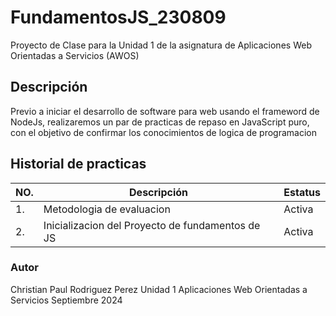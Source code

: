 # FundamentosJS_230809
Proyecto de Clase para la Unidad 1 de la asignatura de Aplicaciones Web Orientadas a Servicios (AWOS)

## Descripción

Previo a iniciar el desarrollo de software para web usando el frameword de NodeJs, realizaremos un par de practicas de repaso en JavaScript puro, con el objetivo 
de confirmar los conocimientos de logica de programacion 

##  Historial de practicas 

|NO.|Descripción|Estatus|
|--|--|--|
|1.|Metodologia de evaluacion|Activa|
|2.|Inicializacion del Proyecto de fundamentos de JS|Activa| 

### Autor 

Christian Paul Rodriguez Perez
Unidad 1
Aplicaciones Web Orientadas a Servicios
Septiembre 2024 
